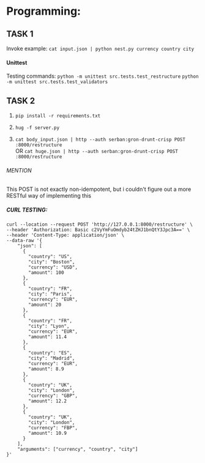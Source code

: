 # Programming:
## TASK 1

Invoke example:
`cat input.json | python nest.py currency country city`

#### Unittest
Testing commands:
`python -m unittest src.tests.test_restructure`
`python -m unittest src.tests.test_validators`


## TASK 2
1. `pip install -r requirements.txt`

2. `hug -f server.py`

3. `cat body_input.json | http --auth serban:gron-drunt-crisp POST :8000/restructure`\
  OR `cat huge.json | http --auth serban:gron-drunt-crisp POST :8000/restructure`

###### MENTION
This POST is not exactly non-idempotent, but i couldn't figure out a more RESTful way of implementing this

##### CURL TESTING:

```
curl --location --request POST 'http://127.0.0.1:8000/restructure' \
--header 'Authorization: Basic c2VyYmFuOmdyb24tZHJ1bnQtY3Jpc3A==' \
--header 'Content-Type: application/json' \
--data-raw '{
    "json": [
      {
        "country": "US",
        "city": "Boston",
        "currency": "USD",
        "amount": 100
      },
      {
        "country": "FR",
        "city": "Paris",
        "currency": "EUR",
        "amount": 20
      },
      {
        "country": "FR",
        "city": "Lyon",
        "currency": "EUR",
        "amount": 11.4
      },
      {
        "country": "ES",
        "city": "Madrid",
        "currency": "EUR",
        "amount": 8.9
      },
      {
        "country": "UK",
        "city": "London",
        "currency": "GBP",
        "amount": 12.2
      },
      {
        "country": "UK",
        "city": "London",
        "currency": "FBP",
        "amount": 10.9
      }
    ],
    "arguments": ["currency", "country", "city"]
}'
```